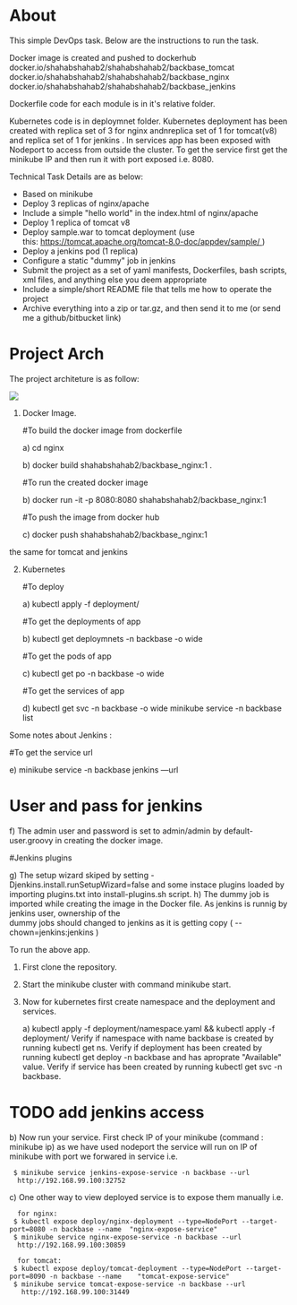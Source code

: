 

# About
This simple DevOps task. Below are the instructions to run the task.

Docker image is created and pushed to dockerhub 
    docker.io/shahabshahab2/shahabshahab2/backbase_tomcat
    docker.io/shahabshahab2/shahabshahab2/backbase_nginx
    docker.io/shahabshahab2/shahabshahab2/backbase_jenkins 

Dockerfile code for each module is in it's relative folder.

Kubernetes code is in deploymnet folder. Kubernetes deployment has been created with replica set of 3 for nginx andnreplica set of 1 for tomcat(v8) and replica set of 1 for jenkins . In services app has been exposed with Nodeport to access from outside the cluster. To get the service first get the minikube IP and then run it with port exposed i.e. 8080.

Technical Task Details are as below:
- Based on minikube
- Deploy 3 replicas of nginx/apache
- Include a simple "hello world" in the index.html of nginx/apache
- Deploy 1 replica of tomcat v8
- Deploy sample.war to tomcat deployment (use this: https://tomcat.apache.org/tomcat-8.0-doc/appdev/sample/ )
- Deploy a jenkins pod (1 replica)
- Configure a static "dummy" job in jenkins
- Submit the project as a set of yaml manifests, Dockerfiles, bash scripts, xml files, and anything else you deem appropriate
- Include a simple/short README file that tells me how to operate the project
- Archive everything into a zip or tar.gz, and then send it to me (or send me a github/bitbucket link)

# Project Arch 
The project architeture is as follow: 

![][Arch]




1) Docker Image. 

   #To build the docker image from dockerfile 
   
   a) cd nginx

   b) docker build  shahabshahab2/backbase_nginx:1 .
  
   #To run the created docker image 
   
   b) docker run -it -p 8080:8080 shahabshahab2/backbase_nginx:1

   #To push the image from docker hub 
   
   c) docker push shahabshahab2/backbase_nginx:1

the same for tomcat and jenkins

2) Kubernetes
   
   #To deploy   
   
   a) kubectl apply -f deployment/

   #To get the deployments of app  
   
   b) kubectl get deploymnets -n backbase -o wide
 
   #To get the pods of app 
   
   c) kubectl get po -n backbase -o wide
   
   #To get the services of app 
   
   d) kubectl get svc -n backbase -o wide
      minikube service -n backbase list

Some notes about Jenkins :

   #To get the service url
   
   e) minikube service -n backbase jenkins —url
   
   # User and pass for jenkins 

   f) The admin user and password is set to admin/admin by default-user.groovy in creating the docker image.

   #Jenkins plugins
   
   g) The setup wizard skiped by setting -Djenkins.install.runSetupWizard=false and some instace plugins loaded by \
     importing plugins.txt into install-plugins.sh script.
   h) The dummy job is imported while creating the image in the Docker file. As jenkins is runnig by jenkins user, ownership of the \
      dummy jobs should changed to jenkins as it is getting copy ( --chown=jenkins:jenkins )


To run the above app. 

1) First clone the repository. 
2) Start the minikube cluster with command minikube start.
3) Now for kubernetes first create namespace and the deployment and services. 
  
   a) kubectl apply -f deployment/namespace.yaml &&  kubectl apply -f deployment/
   Verify if namespace with name backbase is created by running kubectl get ns. 
   Verify if deployment has been created by running kubectl get deploy -n backbase and has aproprate "Available" value.
   Verify if service has been created by running kubectl get svc -n backbase.

# TODO add jenkins access   
   b) Now run your service. First check IP of your minikube (command : minikube ip) as we have used nodeport the service will run on IP of minikube 
   with port we forwared in service i.e. 
      
     $ minikube service jenkins-expose-service -n backbase --url
      http://192.168.99.100:32752

   c) One other way to view deployed service is to expose them manually i.e.
      
      for nginx:
     $ kubectl expose deploy/nginx-deployment --type=NodePort --target-port=8080 -n backbase --name  "nginx-expose-service"
     $ minikube service nginx-expose-service -n backbase --url 
      http://192.168.99.100:30859

      for tomcat:
     $ kubectl expose deploy/tomcat-deployment --type=NodePort --target-port=8090 -n backbase --name    "tomcat-expose-service"
     $ minikube service tomcat-expose-service -n backbase --url
       http://192.168.99.100:31449


   
[Arch]: https://cdn1.imggmi.com/uploads/2018/12/31/b3e2228850aab76caec334db03ba4666-full.png